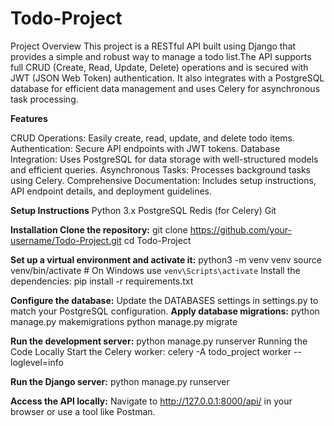# Todo-Project

Project Overview
This project is a RESTful API built using Django that provides a simple and robust way to manage a todo list.The API supports full CRUD (Create, Read, Update, Delete) operations and is secured with JWT (JSON Web Token) authentication. It also integrates with a PostgreSQL database for efficient data management and uses Celery for asynchronous task processing.

**Features**

CRUD Operations: Easily create, read, update, and delete todo items.
Authentication: Secure API endpoints with JWT tokens.
Database Integration: Uses PostgreSQL for data storage with well-structured models and efficient queries.
Asynchronous Tasks: Processes background tasks using Celery.
Comprehensive Documentation: Includes setup instructions, API endpoint details, and deployment guidelines.

**Setup Instructions**
Python 3.x
PostgreSQL
Redis (for Celery)
Git

**Installation Clone the repository:**
git clone https://github.com/your-username/Todo-Project.git
cd Todo-Project

**Set up a virtual environment and activate it:**
python3 -m venv venv
source venv/bin/activate  # On Windows use `venv\Scripts\activate`
Install the dependencies:
pip install -r requirements.txt

**Configure the database:**
Update the DATABASES settings in settings.py to match your PostgreSQL configuration.
**Apply database migrations:**
python manage.py makemigrations
python manage.py migrate

**Run the development server:**
python manage.py runserver
Running the Code Locally
Start the Celery worker:
celery -A todo_project worker --loglevel=info

**Run the Django server:**
python manage.py runserver

**Access the API locally:**
Navigate to http://127.0.0.1:8000/api/ in your browser or use a tool like Postman.
